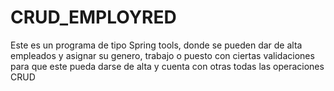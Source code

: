# CRUD_EMPLOYRED
Este es un programa de tipo Spring tools, donde se pueden dar de alta empleados y asignar su genero, trabajo o puesto con ciertas validaciones para que este pueda darse de alta y cuenta con otras todas las operaciones CRUD
